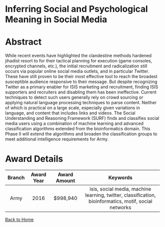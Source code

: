 
Inferring Social and Psychological Meaning in Social Media
==========================================================

# Abstract


While recent events have highlighted the clandestine methods hardened jihadist resort to for their tactical planning for execution (game consoles, encrypted channels, etc.), the initial recruitment and radicalization still occurs via popular online social media outlets, and in particular Twitter. These have still proven to be their most effective tool to reach the broadest susceptible audience responsive to their message. But despite recognizing Twitter as a primary enabler for ISIS marketing and recruitment, finding ISIS supporters and recruiters and disabling them has been ineffective. Current techniques to detect such users generally rely on crowd sourcing or applying natural language processing techniques to parse content. Neither of which is practical on a large scale, especially given variations in language, and content that includes links and videos. The Social Understanding and Reasoning Framework (SURF) finds and classifies social media users using a combination of machine learning and advanced classification algorithms extended from the bioinformatics domain. This Phase II will extend the algorithms and broaden the classification groups to meet additional intelligence requirements for Army.  

# Award Details

|Branch|Award Year|Award Amount|Keywords|
| :---: | :---: | :---: | :---: |
|Army|2016|$998,940|isis, social media, machine learning, twitter, classification, bioinformatics, motif, social networks|
  
  


[Back to Home](https://github.com/chrischow/dod_sbir_awards/Reports/CC/#1083)